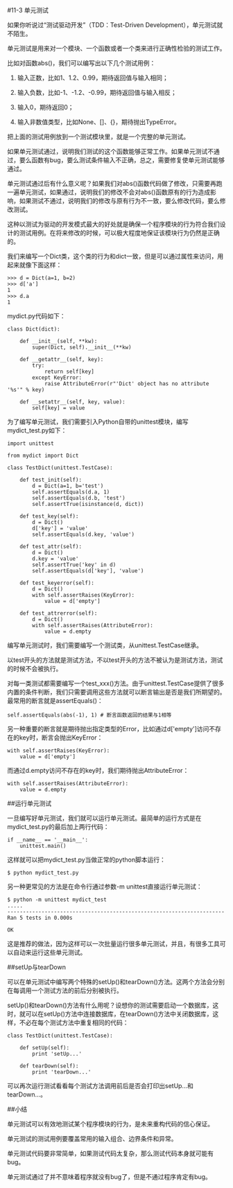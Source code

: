 #11-3 单元测试

如果你听说过“测试驱动开发”（TDD：Test-Driven Development），单元测试就不陌生。

单元测试是用来对一个模块、一个函数或者一个类来进行正确性检验的测试工作。

比如对函数abs()，我们可以编写出以下几个测试用例：

1. 输入正数，比如1、1.2、0.99，期待返回值与输入相同；

2. 输入负数，比如-1、-1.2、-0.99，期待返回值与输入相反；

3. 输入0，期待返回0；

4. 输入非数值类型，比如None、[]、{}，期待抛出TypeError。

把上面的测试用例放到一个测试模块里，就是一个完整的单元测试。

如果单元测试通过，说明我们测试的这个函数能够正常工作。如果单元测试不通过，要么函数有bug，要么测试条件输入不正确，总之，需要修复使单元测试能够通过。

单元测试通过后有什么意义呢？如果我们对abs()函数代码做了修改，只需要再跑一遍单元测试，如果通过，说明我们的修改不会对abs()函数原有的行为造成影响，如果测试不通过，说明我们的修改与原有行为不一致，要么修改代码，要么修改测试。

这种以测试为驱动的开发模式最大的好处就是确保一个程序模块的行为符合我们设计的测试用例。在将来修改的时候，可以极大程度地保证该模块行为仍然是正确的。

我们来编写一个Dict类，这个类的行为和dict一致，但是可以通过属性来访问，用起来就像下面这样：

	>>> d = Dict(a=1, b=2)
	>>> d['a']
	1
	>>> d.a
	1
mydict.py代码如下：

	class Dict(dict):
	
	    def __init__(self, **kw):
	        super(Dict, self).__init__(**kw)
	
	    def __getattr__(self, key):
	        try:
	            return self[key]
	        except KeyError:
	            raise AttributeError(r"'Dict' object has no attribute '%s'" % key)
	
	    def __setattr__(self, key, value):
	        self[key] = value
为了编写单元测试，我们需要引入Python自带的unittest模块，编写mydict_test.py如下：

	import unittest
	
	from mydict import Dict
	
	class TestDict(unittest.TestCase):
	
	    def test_init(self):
	        d = Dict(a=1, b='test')
	        self.assertEquals(d.a, 1)
	        self.assertEquals(d.b, 'test')
	        self.assertTrue(isinstance(d, dict))
	
	    def test_key(self):
	        d = Dict()
	        d['key'] = 'value'
	        self.assertEquals(d.key, 'value')
	
	    def test_attr(self):
	        d = Dict()
	        d.key = 'value'
	        self.assertTrue('key' in d)
	        self.assertEquals(d['key'], 'value')
	
	    def test_keyerror(self):
	        d = Dict()
	        with self.assertRaises(KeyError):
	            value = d['empty']
	
	    def test_attrerror(self):
	        d = Dict()
	        with self.assertRaises(AttributeError):
	            value = d.empty
编写单元测试时，我们需要编写一个测试类，从unittest.TestCase继承。

以test开头的方法就是测试方法，不以test开头的方法不被认为是测试方法，测试的时候不会被执行。

对每一类测试都需要编写一个test_xxx()方法。由于unittest.TestCase提供了很多内置的条件判断，我们只需要调用这些方法就可以断言输出是否是我们所期望的。最常用的断言就是assertEquals()：

	self.assertEquals(abs(-1), 1) # 断言函数返回的结果与1相等
另一种重要的断言就是期待抛出指定类型的Error，比如通过d['empty']访问不存在的key时，断言会抛出KeyError：

	with self.assertRaises(KeyError):
	    value = d['empty']
而通过d.empty访问不存在的key时，我们期待抛出AttributeError：

	with self.assertRaises(AttributeError):
	    value = d.empty
##运行单元测试

一旦编写好单元测试，我们就可以运行单元测试。最简单的运行方式是在mydict_test.py的最后加上两行代码：

	if __name__ == '__main__':
	    unittest.main()
这样就可以把mydict_test.py当做正常的python脚本运行：

	$ python mydict_test.py
另一种更常见的方法是在命令行通过参数-m unittest直接运行单元测试：

	$ python -m unittest mydict_test
	.....
	----------------------------------------------------------------------
	Ran 5 tests in 0.000s
	
	OK
这是推荐的做法，因为这样可以一次批量运行很多单元测试，并且，有很多工具可以自动来运行这些单元测试。

##setUp与tearDown

可以在单元测试中编写两个特殊的setUp()和tearDown()方法。这两个方法会分别在每调用一个测试方法的前后分别被执行。

setUp()和tearDown()方法有什么用呢？设想你的测试需要启动一个数据库，这时，就可以在setUp()方法中连接数据库，在tearDown()方法中关闭数据库，这样，不必在每个测试方法中重复相同的代码：

	class TestDict(unittest.TestCase):
	
	    def setUp(self):
	        print 'setUp...'
	
	    def tearDown(self):
	        print 'tearDown...'
可以再次运行测试看看每个测试方法调用前后是否会打印出setUp...和tearDown...。

##小结

单元测试可以有效地测试某个程序模块的行为，是未来重构代码的信心保证。

单元测试的测试用例要覆盖常用的输入组合、边界条件和异常。

单元测试代码要非常简单，如果测试代码太复杂，那么测试代码本身就可能有bug。

单元测试通过了并不意味着程序就没有bug了，但是不通过程序肯定有bug。